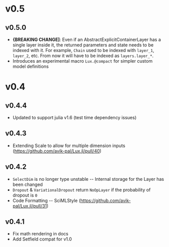 # v0.5

## v0.5.0

* **{BREAKING CHANGE]**: Even if an AbstractExplicitContainerLayer has a single layer inside it, the returned parameters and state needs to be indexed with it. For example, `Chain` used to be indexed with `layer_1`, `layer_2`, etc. From now it will have to be indexed as `layers.layer_*`.
* Introduces an experimental macro `Lux.@compact` for simpler custom model definitions

# v0.4

## v0.4.4

* Updated to support julia v1.6 (test time dependency issues)

## v0.4.3

* Extending Scale to allow for multiple dimension inputs (https://github.com/avik-pal/Lux.jl/pull/40)

## v0.4.2

* `SelectDim` is no longer type unstable -- Internal storage for the Layer has been changed
* `Dropout` & `VariationalDropout` return `NoOpLayer` if the probability of dropout is `0`
* Code Formatting -- SciMLStyle (https://github.com/avik-pal/Lux.jl/pull/31)

## v0.4.1

* Fix math rendering in docs
* Add Setfield compat for v1.0